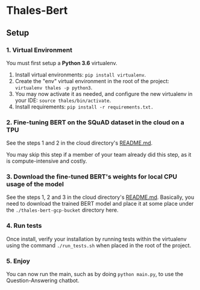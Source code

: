 # Thales-Bert

## Setup

### 1. Virtual Environment

You must first setup a **Python 3.6** virtualenv.
1. Install virtual environments: `pip install virtualenv`.
2. Create the "env" virtual environment in the root of the project: `virtualenv thales -p python3`.
3. You may now activate it as needed, and configure the new virtualenv in your IDE: `source thales/bin/activate`.
4. Install requirements: `pip install -r requirements.txt.`

### 2. Fine-tuning BERT on the SQuAD dataset in the cloud on a TPU

See the steps 1 and 2 in the cloud directory's [README.md](cloud_scripts/README.md).

You may skip this step if a member of your team already did this step, as it is compute-intensive and costly.

### 3. Download the fine-tuned BERT's weights for local CPU usage of the model

See the steps 1, 2 and 3 in the cloud directory's [README.md](cloud_scripts/README.md). Basically, you need to download the trained BERT model and place it at some place under the `./thales-bert-gcp-bucket` directory here.

### 4. Run tests

Once install, verify your installation by running tests within the virtualenv using the command `./run_tests.sh` when placed in the root of the project.

### 5. Enjoy

You can now run the main, such as by doing `python main.py`, to use the Question-Answering chatbot.
